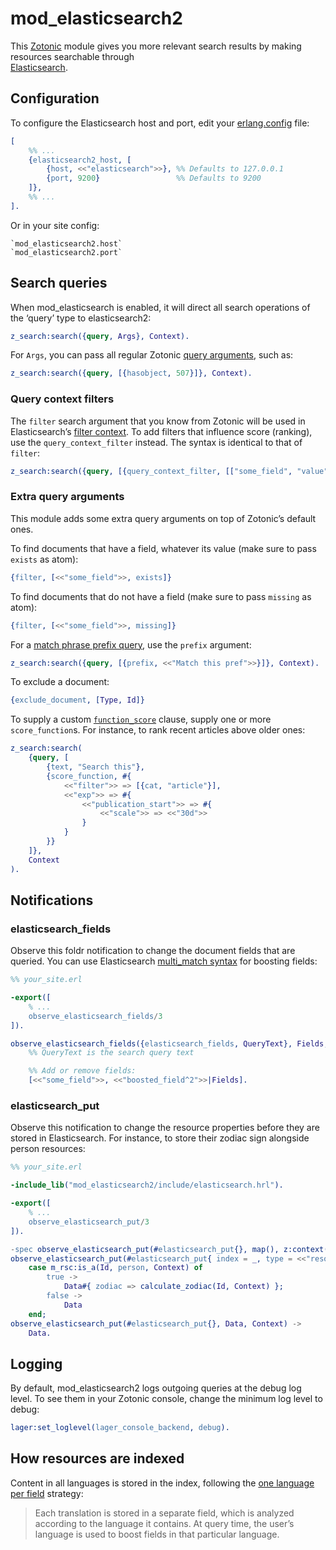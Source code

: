 mod_elasticsearch2
==================

This [Zotonic](https://github.com/zotonic/zotonic) module gives you more relevant search results
by making resources searchable through  
[Elasticsearch](https://www.elastic.co/guide/en/elasticsearch/reference/current/index.html).


Configuration
-------------

To configure the Elasticsearch host and port, edit your 
[erlang.config](http://docs.zotonic.com/en/latest/ref/configuration/zotonic-configuration.html)
file:

```erlang
[
    %% ...
    {elasticsearch2_host, [
        {host, <<"elasticsearch">>}, %% Defaults to 127.0.0.1
        {port, 9200}                 %% Defaults to 9200
    ]},
    %% ...
].
```

Or in your site config:

    `mod_elasticsearch2.host`
    `mod_elasticsearch2.port`


Search queries
--------------

When mod_elasticsearch is enabled, it will direct all search operations of the 
‘query’ type to elasticsearch2:

```erlang
z_search:search({query, Args}, Context).
```

For `Args`, you can pass all regular Zotonic [query arguments](http://docs.zotonic.com/en/latest/developer-guide/search.html#query-arguments),
such as:

```erlang
z_search:search({query, [{hasobject, 507}]}, Context).
````

### Query context filters

The `filter` search argument that you know from Zotonic will be used in
Elasticsearch’s [filter context](https://www.elastic.co/guide/en/elasticsearch/reference/current/query-filter-context.html).
To add filters that influence score (ranking), use the `query_context_filter`
instead. The syntax is identical to that of `filter`:

```erlang
z_search:search({query, [{query_context_filter, [["some_field", "value"]]}]}, Context).
```

### Extra query arguments

This module adds some extra query arguments on top of Zotonic’s default ones.

To find documents that have a field, whatever its value (make sure to pass 
`exists` as atom): 

```erlang
{filter, [<<"some_field">>, exists]}
```

To find documents that do not have a field (make sure to pass `missing` as 
atom): 

```erlang
{filter, [<<"some_field">>, missing]}
````

For a [match phrase prefix query](https://www.elastic.co/guide/en/elasticsearch/reference/current/query-dsl-match-query-phrase-prefix.html),
use the `prefix` argument:

```erlang
z_search:search({query, [{prefix, <<"Match this pref">>}]}, Context).
```

To exclude a document:

```erlang
{exclude_document, [Type, Id]}
```

To supply a custom [`function_score`](https://www.elastic.co/guide/en/elasticsearch/reference/current/query-dsl-function-score-query.html) 
clause, supply one or more `score_function`s. For instance, to rank recent
articles above older ones:

```erlang
z_search:search(
    {query, [
        {text, "Search this"},
        {score_function, #{
            <<"filter">> => [{cat, "article"}],
            <<"exp">> => #{
                <<"publication_start">> => #{
                    <<"scale">> => <<"30d">>
                }
            }
        }}
    ]},
    Context
).
```

Notifications
-------------

### elasticsearch_fields

Observe this foldr notification to change the document fields that are queried.
You can use Elasticsearch [multi_match syntax](https://www.elastic.co/guide/en/elasticsearch/reference/current/query-dsl-multi-match-query.html)
for boosting fields:

```erlang
%% your_site.erl

-export([
    % ...
    observe_elasticsearch_fields/3
]).

observe_elasticsearch_fields({elasticsearch_fields, QueryText}, Fields, Context) ->
    %% QueryText is the search query text

    %% Add or remove fields: 
    [<<"some_field">>, <<"boosted_field^2">>|Fields].   
```

### elasticsearch_put

Observe this notification to change the resource properties before they are
stored in Elasticsearch. For instance, to store their zodiac sign alongside 
person resources:

```erlang
%% your_site.erl

-include_lib("mod_elasticsearch2/include/elasticsearch.hrl").

-export([
    % ...
    observe_elasticsearch_put/3
]).

-spec observe_elasticsearch_put(#elasticsearch_put{}, map(), z:context()) -> map().
observe_elasticsearch_put(#elasticsearch_put{ index = _, type = <<"resource">>, id = Id }, Data, Context) ->
    case m_rsc:is_a(Id, person, Context) of
        true ->
            Data#{ zodiac => calculate_zodiac(Id, Context) };
        false ->
            Data
    end;
observe_elasticsearch_put(#elasticsearch_put{}, Data, Context) ->
    Data.
```

Logging
-------

By default, mod_elasticsearch2 logs outgoing queries at the debug log level. To
see them in your Zotonic console, change the minimum log level to debug:

```erlang
lager:set_loglevel(lager_console_backend, debug).
```

How resources are indexed
-------------------------

Content in all languages is stored in the index, following the 
[one language per field](https://www.elastic.co/guide/en/elasticsearch/guide/current/one-lang-fields.html)
strategy: 

> Each translation is stored in a separate field, which is analyzed according to
> the language it contains. At query time, the user’s language is used to boost
> fields in that particular language.
